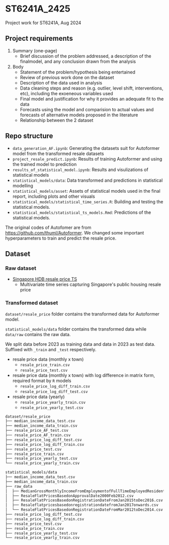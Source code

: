 # ST6241A_2425
Project work for ST6241A, Aug 2024

## Project requirements

1. Summary (one-page)
    - Brief discussion of the problem addressed, a description of the finalmodel, and any conclusion drawn from the analysis
2. Body
    - Statement of the problem/hypothesis being entertained
    - Review of previous work done on the dataset
    - Description of the data used in analysis
    - Data cleaning steps and reason (e.g. outlier, level shift, interventions, etc), including the exoeneous variables used
    - Final model and justification for why it provides an adequate fit to the data
    - Forecasts using the model and comparision to actual values and forecasts of alternative models proposed in the literature
    - Relationship between the 2 dataset

## Repo structure
- `data_generation_AF.ipynb`: Generating the datasets suit for Autoformer model from the transformed resale datasets
- `project_resale_predict.ipynb`: Results of training Autoformer and using the trained model to prediction
- `results_of_statistical_model.ipynb`: Results and visulizations of statistical models
- `statistical_models/data`: Data transformed and predictions in statistical modelling
- `statistical_models/asset`: Assets of statistical models used in the final report, including plots and other visuals
- `statistical_models/statistical_time_series.R`: Building and testing the statistical models.
- `statistical_models/statistical_ts_models.Rmd`: Predictions of the statistical models.

The original codes of Autofomer are from https://github.com/thuml/Autoformer. We changed some important hyperparameters to train and predict the resale price.

## Dataset

### Raw dataset

- [Singapore HDB resale price TS](https://data.gov.sg/collections/189/view)
    - Multivariate time series capturing Singapore's public housing resale price

### Transformed dataset

`dataset/resale_price` folder contains the transformed data for Autoformer model.

`statistical_models/data` folder contains the transformed data while `data/raw` contains the raw data.

We split data before 2023 as training data and data in 2023 as test data.
Suffixed with `_train` and `_test` respectively.

- resale price data (monthly x town)
    - `resale_price_train.csv`
    - `resale_price_test.csv`
- resale price data (monthly x town) with log difference in matrix form,
  required format by `R` models
    - `resale_price_log_diff_train.csv`
    - `resale_price_log_diff_test.csv`
- resale price data (yearly)
    - `resale_price_yearly_train.csv`
    - `resale_price_yearly_test.csv`

```bash
dataset/resale_price
├── median_income_data_test.csv
├── median_income_data_train.csv
├── resale_price_AF_test.csv
├── resale_price_AF_train.csv
├── resale_price_log_diff_test.csv
├── resale_price_log_diff_train.csv
├── resale_price_test.csv
├── resale_price_train.csv
├── resale_price_yearly_test.csv
└── resale_price_yearly_train.csv

statistical_models/data
├── median_income_data_test.csv
├── median_income_data_train.csv
├── raw_data
│  ├── MedianGrossMonthlyIncomeFromEmploymentofFullTimeEmployedResidentsTotal.csv
│  ├── ResaleFlatPricesBasedonApprovalDate2000Feb2012.csv
│  ├── ResaleFlatPricesBasedonRegistrationDateFromJan2015toDec2016.csv
│  ├── ResaleflatpricesbasedonregistrationdatefromJan2017onwards.csv
│  └── ResaleFlatPricesBasedonRegistrationDateFromMar2012toDec2014.csv
├── resale_price_log_diff_test.csv
├── resale_price_log_diff_train.csv
├── resale_price_test.csv
├── resale_price_train.csv
├── resale_price_yearly_test.csv
└── resale_price_yearly_train.csv
```

